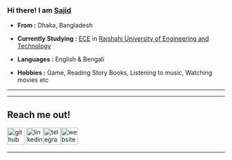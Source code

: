 

### Hi there! I am [Sajid](https://sajidshahriar72543.github.io)


-  **From :** Dhaka, Bangladesh

-  **Currently Studying :** [ECE](https://www.ece.ruet.ac.bd/) in [Rajshahi University of Engineering and Technology](https://www.ruet.ac.bd)

-  **Languages :** English & Bengali

-  **Hobbies :** Game, Reading Story Books, Listening to music, Watching movies etc



---------------------------------------------------------------------------------------------------------------------------------------------------------------------------------



<!-- ![Top Languages](https://github-readme-stats.vercel.app/api/top-langs/?username=sajidshahriar72543&layout=compact&theme=radical) -->

-------------------------------------------------------------------------------------------------------------------------------------------------------------------------------




## Reach me out!

[<img src='https://cdn.jsdelivr.net/npm/simple-icons@3.0.1/icons/github.svg' alt='github' height='40'>](https://github.com/sajidshahriar72543)  [<img src='https://cdn.jsdelivr.net/npm/simple-icons@3.0.1/icons/linkedin.svg' alt='linkedin' height='40'>](https://www.linkedin.com/in/sajidshahriar72543/)[<img src='https://cdn.jsdelivr.net/npm/simple-icons@3.0.1/icons/telegram.svg' alt='telegram' height='40'>](https://www.t.me/sajidshahriar)[<img src='https://cdn.jsdelivr.net/npm/simple-icons@3.0.1/icons/icloud.svg' alt='website' height='40'>](https://sajidshahriar72543.github.io)


---------------------------------------------------------------------------------------------------------------------------------------------------------------------------------
